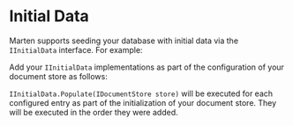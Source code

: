 # Initial Data

Marten supports seeding your database with initial data via the `IInitialData` interface. For example:

<!-- snippet: sample_initial-data -->
<!-- endSnippet -->

Add your `IInitialData` implementations as part of the configuration of your document store as follows:

<!-- snippet: sample_configuring-initial-data -->
<!-- endSnippet -->

`IInitialData.Populate(IDocumentStore store)` will be executed for each configured entry as part of the initialization of your document store. They will be executed in the order they were added.
